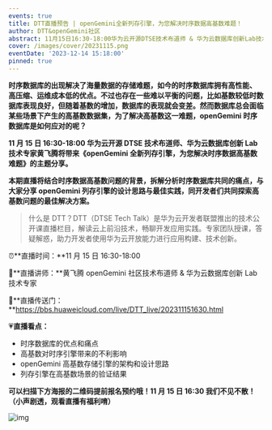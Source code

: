 ```yaml
---
events: true
title: DTT直播预告 | openGemini全新列存引擎，为您解决时序数据高基数难题！
author: DTT&openGemini社区
abstract: 11月15日16:30-18:00华为云开源DTSE技术布道师 & 华为云数据库创新Lab技术专家黄飞腾将带来《openGemini全新列存引擎，为您解决时序数据高基数难题》的主题分享。 本期直播将结合时序数据高基数问题的背景，拆解分析时序数据库共同的痛点，与大家分享openGemini列存引擎的设计思路与最佳实践，同开发者们共同探索高基数问题的最佳解决方案。
cover: /images/cover/20231115.png
eventDate: '2023-12-14 15:18:00'
pinned: true
---
```


**时序数据库的出现解决了海量数据的存储难题，如今的时序数据库拥有高性能、 高压缩、运维成本低的优点。不过也存在一些难以平衡的问题，比如基数较低时数据库表现良好，但随着基数的增加，数据库的表现就会变差。然而数据库总会面临某些场景下产生的高基数数据集，为了解决高基数这一难题，openGemini 时序数据库是如何应对的呢？**

**11 月 15 日 16:30-18:00 华为云开源 DTSE 技术布道师、华为云数据库创新 Lab 技术专家黄飞腾将带来《openGemini 全新列存引擎，为您解决时序数据高基数难题》的主题分享。**

**本期直播将结合时序数据高基数问题的背景，拆解分析时序数据库共同的痛点，与大家分享 openGemini 列存引擎的设计思路与最佳实践，同开发者们共同探索高基数问题的最佳解决方案。**

> 什么是 DTT？DTT（DTSE Tech Talk）是华为云开发者联盟推出的技术公开课直播栏目，解读云上前沿技术，畅聊开发应用实践。专家团队授课，答疑解惑，助力开发者使用华为云开放能力进行应用构建、技术创新。

⏰**直播时间：**11 月 15 日 16:30-18:00

🙋**直播讲师：**黄飞腾 openGemini 社区技术布道师 & 华为云数据库创新 Lab 技术专家

🌿**直播传送门：**https://bbs.huaweicloud.com/live/DTT_live/202311151630.html

💗**直播看点：**

-   时序数据库的优点和痛点
-   高基数对时序引擎带来的不利影响
-   openGemini 高基数存储引擎的架构和设计思路
-   列存引擎在高基数场景的验证结果

**可以扫描下方海报的二维码提前报名预约哦！11 月 15 日 16:30 我们不见不散！（小声剧透，观看直播有福利唷）**

![img](/images/docs_img/bfa0f4cbb6d8776461f058450d38f05a.png)

